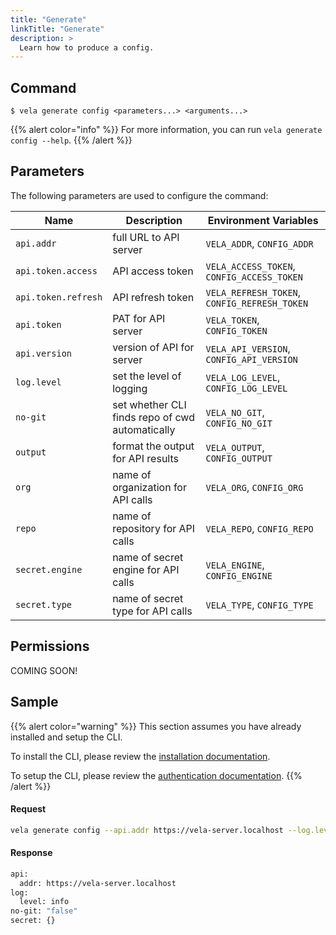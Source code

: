 ```yaml
---
title: "Generate"
linkTitle: "Generate"
description: >
  Learn how to produce a config.
---
```


## Command

```
$ vela generate config <parameters...> <arguments...>
```

{{% alert color="info" %}}
For more information, you can run `vela generate config --help`.
{{% /alert %}}

## Parameters

The following parameters are used to configure the command:

| Name                | Description                                     | Environment Variables                        |
| ------------------- | ----------------------------------------------- | -------------------------------------------- |
| `api.addr`          | full URL to API server                          | `VELA_ADDR`, `CONFIG_ADDR`                   |
| `api.token.access`  | API access token                                | `VELA_ACCESS_TOKEN`, `CONFIG_ACCESS_TOKEN`   |
| `api.token.refresh` | API refresh token                               | `VELA_REFRESH_TOKEN`, `CONFIG_REFRESH_TOKEN` |
| `api.token`         | PAT for API server                              | `VELA_TOKEN`, `CONFIG_TOKEN`                 |
| `api.version`       | version of API for server                       | `VELA_API_VERSION`, `CONFIG_API_VERSION`     |
| `log.level`         | set the level of logging                        | `VELA_LOG_LEVEL`, `CONFIG_LOG_LEVEL`         |
| `no-git`            | set whether CLI finds repo of cwd automatically | `VELA_NO_GIT`, `CONFIG_NO_GIT`               |
| `output`            | format the output for API results               | `VELA_OUTPUT`, `CONFIG_OUTPUT`               |
| `org`               | name of organization for API calls              | `VELA_ORG`, `CONFIG_ORG`                     |
| `repo`              | name of repository for API calls                | `VELA_REPO`, `CONFIG_REPO`                   |
| `secret.engine`     | name of secret engine for API calls             | `VELA_ENGINE`, `CONFIG_ENGINE`               |
| `secret.type`       | name of secret type for API calls               | `VELA_TYPE`, `CONFIG_TYPE`                   |

## Permissions

COMING SOON!

## Sample

{{% alert color="warning" %}}
This section assumes you have already installed and setup the CLI.

To install the CLI, please review the [installation documentation](/docs/reference/cli/install/).

To setup the CLI, please review the [authentication documentation](/docs/reference/cli/authentication/).
{{% /alert %}}

#### Request

```sh
vela generate config --api.addr https://vela-server.localhost --log.level info
```

#### Response

```sh
api:
  addr: https://vela-server.localhost
log:
  level: info
no-git: "false"
secret: {}
```
